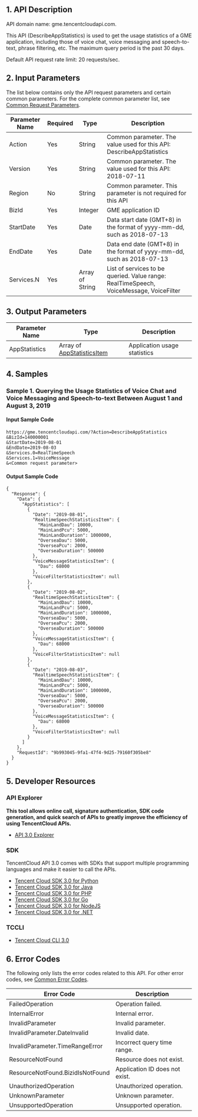 ## 1. API Description

API domain name: gme.tencentcloudapi.com.

This API (DescribeAppStatistics) is used to get the usage statistics of a GME application, including those of voice chat, voice messaging and speech-to-text, phrase filtering, etc. The maximum query period is the past 30 days.

Default API request rate limit: 20 requests/sec.

## 2. Input Parameters

The list below contains only the API request parameters and certain common parameters. For the complete common parameter list, see [Common Request Parameters](/document/api/607/35367).

| Parameter Name | Required | Type | Description |
|---------|---------|---------|---------|
| Action | Yes | String | Common parameter. The value used for this API: DescribeAppStatistics |
| Version | Yes | String | Common parameter. The value used for this API: 2018-07-11 |
| Region | No | String | Common parameter. This parameter is not required for this API |
| BizId | Yes | Integer | GME application ID |
| StartDate | Yes | Date | Data start date (GMT+8) in the format of yyyy-mm-dd, such as 2018-07-13 |
| EndDate | Yes | Date | Data end date (GMT+8) in the format of yyyy-mm-dd, such as 2018-07-13 |
| Services.N | Yes | Array of String | List of services to be queried. Value range: RealTimeSpeech, VoiceMessage, VoiceFilter |

## 3. Output Parameters

| Parameter Name | Type | Description |
|---------|---------|---------|
| AppStatistics | Array of [AppStatisticsItem](/document/api/607/35375#AppStatisticsItem) | Application usage statistics |

## 4. Samples

### Sample 1. Querying the Usage Statistics of Voice Chat and Voice Messaging and Speech-to-text Between August 1 and August 3, 2019

#### Input Sample Code

```
https://gme.tencentcloudapi.com/?Action=DescribeAppStatistics
&BizId=140000001
&StartDate=2019-08-01
&EndDate=2019-08-03
&Services.0=RealTimeSpeech
&Services.1=VoiceMessage
&<Common request parameter>
```

#### Output Sample Code

```
{
  "Response": {
    "Data": {
      "AppStatistics": [
        {
          "Date": "2019-08-01",
          "RealtimeSpeechStatisticsItem": {
            "MainLandDau": 10000,
            "MainLandPcu": 5000,
            "MainLandDuration": 1000000,
            "OverseaDau": 5000,
            "OverseaPcu": 2000,
            "OverseaDuration": 500000
          },
          "VoiceMessageStatisticsItem": {
            "Dau": 68000
          },
          "VoiceFilterStatisticsItem": null
        },
        {
          "Date": "2019-08-02",
          "RealtimeSpeechStatisticsItem": {
            "MainLandDau": 10000,
            "MainLandPcu": 5000,
            "MainLandDuration": 1000000,
            "OverseaDau": 5000,
            "OverseaPcu": 2000,
            "OverseaDuration": 500000
          },
          "VoiceMessageStatisticsItem": {
            "Dau": 68000
          },
          "VoiceFilterStatisticsItem": null
        },
        {
          "Date": "2019-08-03",
          "RealtimeSpeechStatisticsItem": {
            "MainLandDau": 10000,
            "MainLandPcu": 5000,
            "MainLandDuration": 1000000,
            "OverseaDau": 5000,
            "OverseaPcu": 2000,
            "OverseaDuration": 500000
          },
          "VoiceMessageStatisticsItem": {
            "Dau": 68000
          },
          "VoiceFilterStatisticsItem": null
        }
      ]
    },
    "RequestId": "9b993045-9fa1-47f4-9d25-79160f305be8"
  }
}
```


## 5. Developer Resources

### API Explorer

**This tool allows online call, signature authentication, SDK code generation, and quick search of APIs to greatly improve the efficiency of using TencentCloud APIs.**

* [API 3.0 Explorer](https://console.cloud.tencent.com/api/explorer?Product=gme&Version=2018-07-11&Action=DescribeAppStatistics)

### SDK

TencentCloud API 3.0 comes with SDKs that support multiple programming languages and make it easier to call the APIs.

* [Tencent Cloud SDK 3.0 for Python](https://github.com/TencentCloud/tencentcloud-sdk-python)
* [Tencent Cloud SDK 3.0 for Java](https://github.com/TencentCloud/tencentcloud-sdk-java)
* [Tencent Cloud SDK 3.0 for PHP](https://github.com/TencentCloud/tencentcloud-sdk-php)
* [Tencent Cloud SDK 3.0 for Go](https://github.com/TencentCloud/tencentcloud-sdk-go)
* [Tencent Cloud SDK 3.0 for NodeJS](https://github.com/TencentCloud/tencentcloud-sdk-nodejs)
* [Tencent Cloud SDK 3.0 for .NET](https://github.com/TencentCloud/tencentcloud-sdk-dotnet)

### TCCLI

* [Tencent Cloud CLI 3.0](https://cloud.tencent.com/document/product/440/6176)

## 6. Error Codes

The following only lists the error codes related to this API. For other error codes, see [Common Error Codes](/document/api/607/35370#.E5.85.AC.E5.85.B1.E9.94.99.E8.AF.AF.E7.A0.81).

| Error Code | Description |
|---------|---------|
| FailedOperation | Operation failed. |
| InternalError | Internal error. |
| InvalidParameter | Invalid parameter. |
| InvalidParameter.DateInvalid | Invalid date. |
| InvalidParameter.TimeRangeError | Incorrect query time range. |
| ResourceNotFound | Resource does not exist. |
| ResourceNotFound.BizidIsNotFound | Application ID does not exist. |
| UnauthorizedOperation | Unauthorized operation. |
| UnknownParameter | Unknown parameter. |
| UnsupportedOperation | Unsupported operation. |
